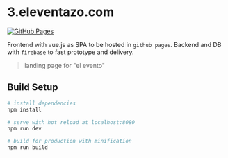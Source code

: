 # 3.eleventazo.com

[![GitHub Pages](https://github.com/jorgechato/3.eleventazo.com/actions/workflows/gh-pages.yml/badge.svg?event=status)](https://github.com/jorgechato/3.eleventazo.com/actions/workflows/gh-pages.yml)

Frontend with vue.js as SPA to be hosted in `github pages`.
Backend and DB with `firebase` to fast prototype and delivery.

> landing page for \"el evento\"

## Build Setup

``` bash
# install dependencies
npm install

# serve with hot reload at localhost:8080
npm run dev

# build for production with minification
npm run build
```

